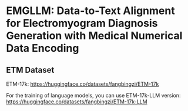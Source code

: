 # EMGLLM: Data-to-Text Alignment for Electromyogram Diagnosis Generation with Medical Numerical Data Encoding


## ETM Dataset
ETM-17k: https://huggingface.co/datasets/fangbingzi/ETM-17k

For the training of language models, you can use ETM-17k-LLM version: https://huggingface.co/datasets/fangbingzi/ETM-17k-LLM
